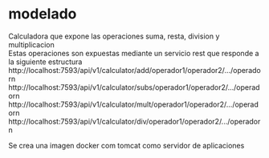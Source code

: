 # modelado
Calculadora que expone las operaciones suma, resta, division y multiplicacion <br>
Estas operaciones son expuestas mediante un servicio rest que responde a la siguiente estructura
http://localhost:7593/api/v1/calculator/add/operador1/operador2/.../operadorn <br>
http://localhost:7593/api/v1/calculator/subs/operador1/operador2/.../operadorn <br>
http://localhost:7593/api/v1/calculator/mult/operador1/operador2/.../operadorn <br>
http://localhost:7593/api/v1/calculator/div/operador1/operador2/.../operadorn <br>

Se crea una imagen docker com tomcat como servidor de aplicaciones
